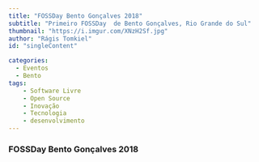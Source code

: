 ```yaml
---
title: "FOSSDay Bento Gonçalves 2018"
subtitle: "Primeiro FOSSDay  de Bento Gonçalves, Rio Grande do Sul"
thumbnail: "https://i.imgur.com/XNzH2Sf.jpg"
author: "Rágis Tomkiel"
id: "singleContent"

categories:
  - Eventos
  - Bento
tags:
    - Software Livre
    - Open Source
    - Inovação
    - Tecnologia
    - desenvolvimento
---
```


### FOSSDay Bento Gonçalves 2018